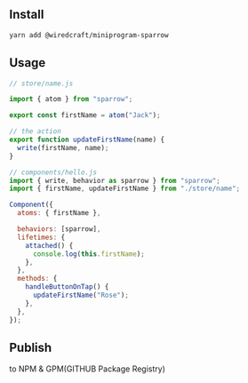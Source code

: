 ## Install

```bash
yarn add @wiredcraft/miniprogram-sparrow
```

## Usage

```javascript
// store/name.js

import { atom } from "sparrow";

export const firstName = atom("Jack");

// the action
export function updateFirstName(name) {
  write(firstName, name);
}
```

```javascript
// components/hello.js
import { write, behavior as sparrow } from "sparrow";
import { firstName, updateFirstName } from "./store/name";

Component({
  atoms: { firstName },

  behaviors: [sparrow],
  lifetimes: {
    attached() {
      console.log(this.firstName);
    },
  },
  methods: {
    handleButtonOnTap() {
      updateFirstName("Rose");
    },
  },
});
```

## Publish

to NPM & GPM(GITHUB Package Registry)